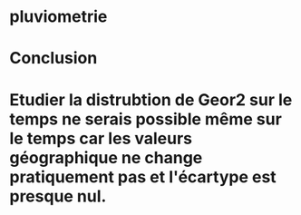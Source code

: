 # pluviometrie

# Conclusion
# Etudier la distrubtion de Geor2 sur le temps ne serais possible même sur le temps car les valeurs géographique ne change pratiquement pas et l'écartype est presque nul.
